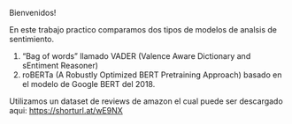 Bienvenidos!

En este trabajo practico comparamos dos tipos de modelos de analsis de sentimiento.

1. “Bag of words” llamado VADER (Valence Aware Dictionary and sEntiment Reasoner)
2. roBERTa (A Robustly Optimized BERT Pretraining Approach) basado en el modelo de Google BERT del 2018.

Utilizamos un dataset de reviews de amazon el cual puede ser descargado aqui: https://shorturl.at/wE9NX

